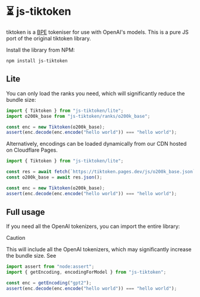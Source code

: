 # ⏳ js-tiktoken

tiktoken is a [BPE](https://en.wikipedia.org/wiki/Byte_pair_encoding) tokeniser for use with
OpenAI's models. This is a pure JS port of the original tiktoken library.

Install the library from NPM:

```
npm install js-tiktoken
```

## Lite

You can only load the ranks you need, which will significantly reduce the bundle size:

```typescript
import { Tiktoken } from "js-tiktoken/lite";
import o200k_base from "js-tiktoken/ranks/o200k_base";

const enc = new Tiktoken(o200k_base);
assert(enc.decode(enc.encode("hello world")) === "hello world");
```

Alternatively, encodings can be loaded dynamically from our CDN hosted on Cloudflare Pages.

```typescript
import { Tiktoken } from "js-tiktoken/lite";

const res = await fetch(`https://tiktoken.pages.dev/js/o200k_base.json`);
const o200k_base = await res.json();

const enc = new Tiktoken(o200k_base);
assert(enc.decode(enc.encode("hello world")) === "hello world");
```

## Full usage

If you need all the OpenAI tokenizers, you can import the entire library:

> [!CAUTION]
> This will include all the OpenAI tokenizers, which may significantly increase the bundle size. See

```typescript
import assert from "node:assert";
import { getEncoding, encodingForModel } from "js-tiktoken";

const enc = getEncoding("gpt2");
assert(enc.decode(enc.encode("hello world")) === "hello world");
```
